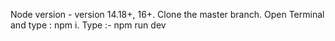 Node version -  version 14.18+, 16+.
Clone the master branch.
Open Terminal and type : npm i.
Type :-  npm run dev
